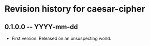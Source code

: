 # Revision history for caesar-cipher

## 0.1.0.0 -- YYYY-mm-dd

* First version. Released on an unsuspecting world.
